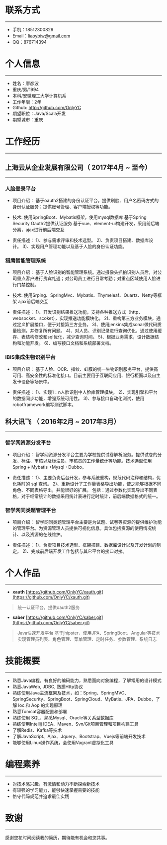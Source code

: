 # 联系方式
---

- 手机：18512300829 
- Email：liaoybiw@gmail.com 
- QQ：876714394


# 个人信息
---

 - 姓名：廖彦波
 - 重庆/男/1994
 - 本科/安徽理工大学计算机系 
 - 工作年限：2年
 - Github: http://github.com/OnlyYC 
 - 期望职位：Java/Scala开发
 - 期望城市：重庆


# 工作经历
---

## 上海云从企业发展有限公司（ 2017年4月 ~ 至今）
---

### 人脸登录平台
- 项目介绍：
基于oauth2搭建的身份认证平台。提供刷脸、用户名密码方式的身份认证服务；提供账号管理、客户端授权等功能。

- 技术:
使用SpringBoot、Mybatis框架，使用mysql数据库
基于Spring Security Oauth2提供认证服务
基于vue、element-ui构建开发，采用前后端分离，ajax进行前后端交互

- 责任描述：
1)、参与需求评审和技术选型。
2)、负责项目搭建、数据库设计。
3)、实现用户管理功能以及基于人脸的身份认证功能。


### 猎鹰智能管理系统
- 项目介绍：
基于人脸识别的智能管理系统。通过摄像头抓拍识别人员后，对公司重点客户进行贵宾礼遇；对公司员工进行日常考勤；对重点区域使用人脸进行门禁控制。

- 技术:
使用Srping、SpringMvc、Mybatis、Thymeleaf、Quartz、Netty等框架
ajax前后端交互

- 责任描述：
1)、开发识别结果推送功能，支持各种推送方式（http、websocket、scoket），实现推送功能模块化。
2)、重构第三方业务模块，通过定义扩展接口，便于对接第三方业务。
3)、使用jenkins集成sonar做代码质量检测，并修复所有问题。
4)、对人员、识别记录进行查询优化，通过使用缓存、表结构修改和sql优化，减少查询时间。
5)、根据业务需求，设计数据结构和功能开发。
6)、编写接口文档和系统部署文档。


### IBIS集成生物识别平台
- 项目介绍：
基于人脸、OCR、指纹、虹膜的统一生物识别服务平台，提供高可用、高安全性的标准化接口。目前主要用于互联网应用、银行柜面以及自主发卡设备等场景中。

- 责任描述：
1)、实现1：n人脸识别中人脸库管理模块。
2)、实现引擎和平台的数据同步功能，增强系统可用性。
3)、参与接口自动化测试，使用robotframework编写测试脚本。


## 科大讯飞 （ 2016年2月 ~ 2017年3月）
---

### 智学网资源分发平台
- 项目介绍：
智学网资源分发平台主要为学校提供试卷解析服务。提供试卷的分发、标注、审核以及标注员、审核员的工作量统计等功能。技术选型使用 Spring + Mybatis +Mysql +Dubbo。

- 责任描述：
1)、主要负责后台开发，参与系统重构，规范代码注释和结构，优化耗时的 sql 查询。
2)、重新设计了工作量表格导出功能，使之能够根据不同角色、不同表格导出，并能很好的扩展。
包括：通过参数化实现导出不同表格，对于经常统计的数据采用统计表进行定时统计，前后端数据格式的统一。


### 智学网同类题管理平台
- 项目介绍：
智学网同类题管理平台主要是为试题、试卷等资源的提供维护功能的管理平台。为资源管理人员提供可视化信息。具体包括资源的使用情况统计、以及资源的在线维护。

- 责任描述：
1)、负责项目技术选型、框架搭建、数据库设计以及开发计划的制定。
2)、完成前后端开发工作包括与其它平台的接口对接。




# 个人作品
---

 - **xauth** [https://github.com/OnlyYC/xauth.git](https://github.com/OnlyYC/xauth.git) 
> 统一认证平台，提供oauth2服务


 - **saber** [https://github.com/OnlyYC/saber.git](https://github.com/OnlyYC/saber.git) 
> Java快速开发平台
基于jhipster，使用JPA、SpringBoot、Angular等技术
实现管理员列表、角色管理、菜单管理、定时任务、参数管理、系统日志



# 技能概要
---


- 熟悉Java编程，有良好的编码能力，熟悉面向对象编程，了解常用的设计模式
- 熟悉JavaWeb, JDBC, 熟悉Http协议
- 熟练使用Java主流框架及技术，如：Spring、SpringMVC、SpringSecurity、SpringBoot、SpringCloud、MyBatis、JPA、Dubbo，了解 Ioc 和 Aop 的实现原理
- 熟悉Tomcat容器配置和部署
- 熟练使用 SQL，熟悉Mysql、Oracle等关系型数据库
- 熟练使用Intellij IDEA、Maven、Svn/Git项目管理和项目构建工具
- 了解Redis、Kafka等技术
- 了解JavaScript、Ajax、Jquery、Bootstrap、Vuejs等前端开发技术
- 能够使用Linux操作系统，会使用Vagrant虚拟化工具



# 编程素养
---

- 对技术感兴趣，有激情和动力不断探索新技术
- 有较强的学习能力，能够快速掌握需要的技能
- 恪守代码规范并追求最佳实践


# 致谢
---

感谢您花时间阅读我的简历，期待能有机会和您共事。
